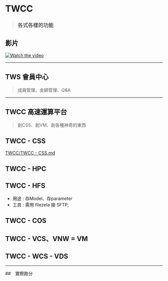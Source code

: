 # TWCC
> ### 各式各樣的功能

## 影片
[![Watch the video](https://admin.isb.com.tw/storage/uploads/cases/case43-1.png)]([https://youtu.be/vt5fpE0bzSY](https://nctuitsc-my.sharepoint.com/:v:/g/personal/c8763_pn06_o365_nctu_edu_tw/ESoJvs2dW_1Lkh8E4wEWDeYBDrZWQuP4zVCuXNlEfH8Spg?e=6LfTSG))

---
## TWS 會員中心
> 成員管理，金額管理、Q&A
> 


---
## TWCC 高速運算平台
> 創CSS、創VM、創各種神奇的東西

## TWCC - CSS
[TWCC/TWCC - CSS.md](https://github.com/JulianLee310514065/Miscellaneous/blob/main/TWCC/TWCC%20-%20CSS.md)

## TWCC - HPC


## TWCC - HFS
* 用途 : 存Model、存parameter
* 工具 : 需用 filezela 接 SFTP,


## TWCC - COS


## TWCC - VCS、VNW = VM


## TWCC - WCS - VDS

---
##　實際跑分
